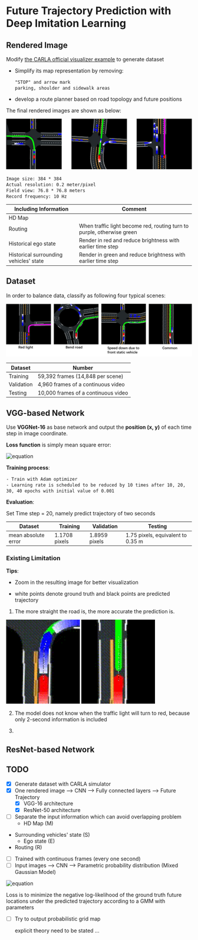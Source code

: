# Future Trajectory Prediction with Deep Imitation Learning



## Rendered Image

Modify [the CARLA official visualizer example](https://github.com/carla-simulator/carla/blob/master/PythonAPI/examples/no_rendering_mode.py) to generate dataset

- Simplify its map representation by removing: 

  ```
  "STOP" and arrow mark
  parking, shoulder and sidewalk areas
  ```

- develop a route planner based on road topology and future positions



The final rendered images are shown as below:

![input_sample1](media/input_sample.png)

```
Image size: 384 * 384
Actual resolution: 0.2 meter/pixel
Field view: 76.8 * 76.8 meters
Record frequency: 10 Hz
```

| Including Information                  | Comment                                                      |
| -------------------------------------- | ------------------------------------------------------------ |
| HD Map                                 |                                                              |
| Routing                                | When traffic light become red, routing turn to purple, otherwise green |
| Historical ego state                   | Render in red and reduce brightness with earlier time step   |
| Historical surrounding vehicles' state | Render in green and reduce brightness with earlier time step |

## Dataset

In order to balance data, classify as following four typical scenes:

![scenes](media/scenes.png)

| Dataset    | Number                              |
| ---------- | ----------------------------------- |
| Training   | 59,392 frames (14,848 per scene)    |
| Validation | 4,960 frames of a continuous video  |
| Testing    | 10,000 frames of a continuous video |

## VGG-based Network

Use **VGGNet-16** as base network and output the **position (x, y)** of each time step in image coordinate.

**Loss function** is simply mean square error:

![equation](https://latex.codecogs.com/svg.latex?L&space;=&space;\frac{1}{T}&space;\sum^T_{i=1}{(x_{t&plus;i}-\hat{x}_{t&plus;i})^2&space;&plus;&space;(y_{t&plus;i}-\hat{y}_{t&plus;i})^2})

**Training process**:


```
- Train with Adam optimizer
- Learning rate is scheduled to be reduced by 10 times after 10, 20, 30, 40 epochs with initial value of 0.001
```

**Evaluation**: 

Set Time step = 20, namely predict trajectory of two seconds

| Dataset             | Training      | Validation    | Testing                           |
| ------------------- | ------------- | ------------- | --------------------------------- |
| mean absolute error | 1.1708 pixels | 1.8959 pixels | 1.75 pixels, equivalent to 0.35 m |

### Existing Limitation

**Tips**: 

- Zoom in the resulting image for better visualization 

- white points denote ground truth and black points are predicted trajectory

  

1. The more straight the road is, the more accurate the prediction is.

<img src="media/vgg16_1_1.gif" width="200">				<img src="media/vgg16_1_2.gif" width="200">

2. The model does not know when the traffic light will turn to red, because only 2-second information is included



3. 



## ResNet-based Network





## TODO

- [x] Generate dataset with CARLA simulator
- [x] One rendered image --> CNN --> Fully connected layers --> Future Trajectory
  - [x] VGG-16 architecture
  - [x] ResNet-50 architecture
- [ ] Separate the input information which can avoid overlapping problem
  - HD Map (M)
- Surrounding vehicles' state (S)
  - Ego state (E)
- Routing (R)
- [ ] Trained with continuous frames (every one second) 
- [ ] Input images --> CNN --> Parametric probability distribution (Mixed Gaussian Model)

![equation](https://latex.codecogs.com/svg.latex?P(Y|M,S,E,R)&space;=&space;\sum{\phi_i&space;\mathcal{N}(\mu_i,&space;\sigma_i^2)})

  Loss is to minimize the negative log-likelihood of the ground truth future locations under the predicted trajectory according to a GMM with parameters 

- [ ] Try to output probabilistic grid map

  explicit theory need to be stated ...